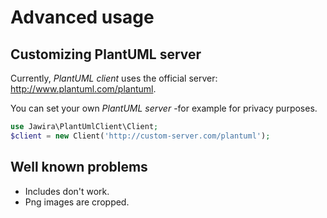 # Advanced usage

## Customizing PlantUML server

Currently, _PlantUML client_ uses the official server: <http://www.plantuml.com/plantuml>.

You can set your own _PlantUML server_ -for example for privacy purposes.

```php
use Jawira\PlantUmlClient\Client;
$client = new Client('http://custom-server.com/plantuml');
```

## Well known problems

- Includes don't work.
- Png images are cropped.
